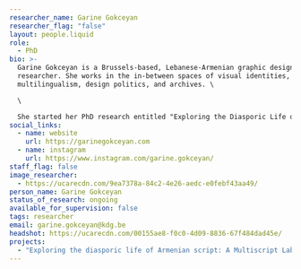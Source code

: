```yaml
---
researcher_name: Garine Gokceyan
researcher_flag: "false"
layout: people.liquid
role:
  - PhD
bio: >-
  Garine Gokceyan is a Brussels-based, Lebanese-Armenian graphic designer and
  researcher. She works in the in-between spaces of visual identities,
  multilingualism, design politics, and archives. \

  \

  She started her PhD research entitled "Exploring the Diasporic Life of Armenian Script: a multiscript design laboratory" in 2023 where she investigates the struggles and sensitivities of working with underrepresented scripts, focusing on the Armenian script in the context of the endangered Western Armenian language.
social_links:
  - name: website
    url: https://garinegokceyan.com
  - name: instagram
    url: https://www.instagram.com/garine.gokceyan/
staff_flag: false
image_researcher:
  - https://ucarecdn.com/9ea7378a-84c2-4e26-aedc-e0febf43aa49/
person_name: Garine Gokceyan
status_of_research: ongoing
available_for_supervision: false
tags: researcher
email: garine.gokceyan@kdg.be
headshot: https://ucarecdn.com/00155ae8-f0c0-4d09-8836-67f484dad45e/
projects:
  - "Exploring the diasporic life of Armenian script: A Multiscript Laboratory"
---
```

